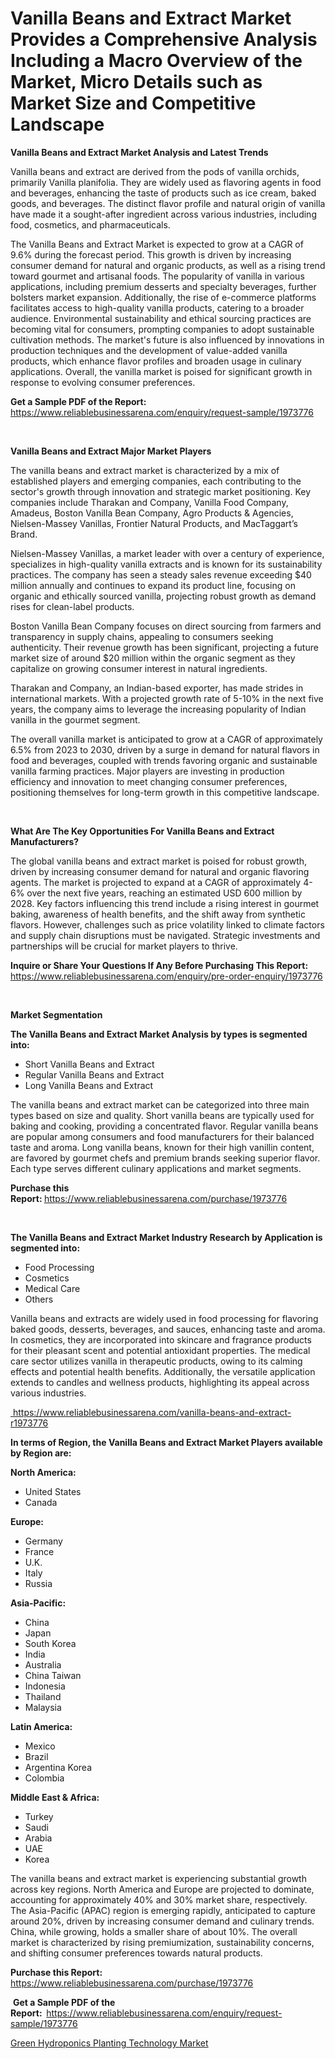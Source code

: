 <p><h1>Vanilla Beans and Extract Market Provides a Comprehensive Analysis Including a Macro Overview of the Market, Micro Details such as Market Size and Competitive Landscape</h1></p><p><strong>Vanilla Beans and Extract Market Analysis and Latest Trends</strong></p>
<p><p>Vanilla beans and extract are derived from the pods of vanilla orchids, primarily Vanilla planifolia. They are widely used as flavoring agents in food and beverages, enhancing the taste of products such as ice cream, baked goods, and beverages. The distinct flavor profile and natural origin of vanilla have made it a sought-after ingredient across various industries, including food, cosmetics, and pharmaceuticals.</p><p>The Vanilla Beans and Extract Market is expected to grow at a CAGR of 9.6% during the forecast period. This growth is driven by increasing consumer demand for natural and organic products, as well as a rising trend toward gourmet and artisanal foods. The popularity of vanilla in various applications, including premium desserts and specialty beverages, further bolsters market expansion. Additionally, the rise of e-commerce platforms facilitates access to high-quality vanilla products, catering to a broader audience. Environmental sustainability and ethical sourcing practices are becoming vital for consumers, prompting companies to adopt sustainable cultivation methods. The market's future is also influenced by innovations in production techniques and the development of value-added vanilla products, which enhance flavor profiles and broaden usage in culinary applications. Overall, the vanilla market is poised for significant growth in response to evolving consumer preferences.</p></p>
<p><strong>Get a Sample PDF of the Report:&nbsp;</strong> <a href="https://www.reliablebusinessarena.com/enquiry/request-sample/1973776?utm_campaign=2514&utm_medium=2&utm_source=Github&utm_content=ia&utm_term=30032025&utm_id=vanilla-beans-and-extract">https://www.reliablebusinessarena.com/enquiry/request-sample/1973776</a></p>
<p>&nbsp;</p>
<p><strong>Vanilla Beans and Extract Major Market Players</strong></p>
<p><p>The vanilla beans and extract market is characterized by a mix of established players and emerging companies, each contributing to the sector's growth through innovation and strategic market positioning. Key companies include Tharakan and Company, Vanilla Food Company, Amadeus, Boston Vanilla Bean Company, Agro Products & Agencies, Nielsen-Massey Vanillas, Frontier Natural Products, and MacTaggart’s Brand.</p><p>Nielsen-Massey Vanillas, a market leader with over a century of experience, specializes in high-quality vanilla extracts and is known for its sustainability practices. The company has seen a steady sales revenue exceeding $40 million annually and continues to expand its product line, focusing on organic and ethically sourced vanilla, projecting robust growth as demand rises for clean-label products.</p><p>Boston Vanilla Bean Company focuses on direct sourcing from farmers and transparency in supply chains, appealing to consumers seeking authenticity. Their revenue growth has been significant, projecting a future market size of around $20 million within the organic segment as they capitalize on growing consumer interest in natural ingredients.</p><p>Tharakan and Company, an Indian-based exporter, has made strides in international markets. With a projected growth rate of 5-10% in the next five years, the company aims to leverage the increasing popularity of Indian vanilla in the gourmet segment.</p><p>The overall vanilla market is anticipated to grow at a CAGR of approximately 6.5% from 2023 to 2030, driven by a surge in demand for natural flavors in food and beverages, coupled with trends favoring organic and sustainable vanilla farming practices. Major players are investing in production efficiency and innovation to meet changing consumer preferences, positioning themselves for long-term growth in this competitive landscape.</p></p>
<p>&nbsp;</p>
<p><strong>What Are The Key Opportunities For Vanilla Beans and Extract Manufacturers?</strong></p>
<p><p>The global vanilla beans and extract market is poised for robust growth, driven by increasing consumer demand for natural and organic flavoring agents. The market is projected to expand at a CAGR of approximately 4-6% over the next five years, reaching an estimated USD 600 million by 2028. Key factors influencing this trend include a rising interest in gourmet baking, awareness of health benefits, and the shift away from synthetic flavors. However, challenges such as price volatility linked to climate factors and supply chain disruptions must be navigated. Strategic investments and partnerships will be crucial for market players to thrive.</p></p>
<p><strong>Inquire or Share Your Questions If Any Before Purchasing This Report:</strong> <a href="https://www.reliablebusinessarena.com/enquiry/pre-order-enquiry/1973776?utm_campaign=2514&utm_medium=2&utm_source=Github&utm_content=ia&utm_term=30032025&utm_id=vanilla-beans-and-extract">https://www.reliablebusinessarena.com/enquiry/pre-order-enquiry/1973776</a></p>
<p>&nbsp;</p>
<p><strong>Market Segmentation</strong></p>
<p><strong>The Vanilla Beans and Extract Market Analysis by types is segmented into:</strong></p>
<p><ul><li>Short Vanilla Beans and Extract</li><li>Regular Vanilla Beans and Extract</li><li>Long Vanilla Beans and Extract</li></ul></p>
<p><p>The vanilla beans and extract market can be categorized into three main types based on size and quality. Short vanilla beans are typically used for baking and cooking, providing a concentrated flavor. Regular vanilla beans are popular among consumers and food manufacturers for their balanced taste and aroma. Long vanilla beans, known for their high vanillin content, are favored by gourmet chefs and premium brands seeking superior flavor. Each type serves different culinary applications and market segments.</p></p>
<p><strong>Purchase this Report:&nbsp;</strong><a href="https://www.reliablebusinessarena.com/purchase/1973776?utm_campaign=2514&utm_medium=2&utm_source=Github&utm_content=ia&utm_term=30032025&utm_id=vanilla-beans-and-extract">https://www.reliablebusinessarena.com/purchase/1973776</a></p>
<p>&nbsp;</p>
<p><strong>The Vanilla Beans and Extract Market Industry Research by Application is segmented into:</strong></p>
<p><ul><li>Food Processing</li><li>Cosmetics</li><li>Medical Care</li><li>Others</li></ul></p>
<p><p>Vanilla beans and extracts are widely used in food processing for flavoring baked goods, desserts, beverages, and sauces, enhancing taste and aroma. In cosmetics, they are incorporated into skincare and fragrance products for their pleasant scent and potential antioxidant properties. The medical care sector utilizes vanilla in therapeutic products, owing to its calming effects and potential health benefits. Additionally, the versatile application extends to candles and wellness products, highlighting its appeal across various industries.</p></p>
<p><a href="https://www.reliablebusinessarena.com/vanilla-beans-and-extract-r1973776?utm_campaign=2514&utm_medium=2&utm_source=Github&utm_content=ia&utm_term=30032025&utm_id=vanilla-beans-and-extract">&nbsp;https://www.reliablebusinessarena.com/vanilla-beans-and-extract-r1973776</a></p>
<p><strong>In terms of Region, the Vanilla Beans and Extract Market Players available by Region are:</strong></p>
<p>
    <p> <strong> North America: </strong>
        <ul>
            <li>United States</li>
            <li>Canada</li>
        </ul>
        </p> 
    <p> <strong> Europe: </strong>
        <ul>
            <li>Germany</li>
            <li>France</li>
            <li>U.K.</li>
            <li>Italy</li>
            <li>Russia</li>
        </ul>
        </p> 
    <p> <strong> Asia-Pacific: </strong>
        <ul>
            <li>China</li>
            <li>Japan</li>
            <li>South Korea</li>
            <li>India</li>
            <li>Australia</li>
            <li>China Taiwan</li>
            <li>Indonesia</li>
            <li>Thailand</li>
            <li>Malaysia</li>
        </ul>
        </p> 
    <p> <strong> Latin America: </strong>
        <ul>
            <li>Mexico</li>
            <li>Brazil</li>
            <li>Argentina Korea</li>
            <li>Colombia</li>
        </ul>
        </p> 
    <p> <strong> Middle East & Africa: </strong>
        <ul>
            <li>Turkey</li>
            <li>Saudi</li>
            <li>Arabia</li>
            <li>UAE</li>
            <li>Korea</li>
        </ul>
    </p>
    </p>
<p><p>The vanilla beans and extract market is experiencing substantial growth across key regions. North America and Europe are projected to dominate, accounting for approximately 40% and 30% market share, respectively. The Asia-Pacific (APAC) region is emerging rapidly, anticipated to capture around 20%, driven by increasing consumer demand and culinary trends. China, while growing, holds a smaller share of about 10%. The overall market is characterized by rising premiumization, sustainability concerns, and shifting consumer preferences towards natural products.</p></p>
<p><strong>Purchase this Report: </strong><a href="https://www.reliablebusinessarena.com/purchase/1973776?utm_campaign=2514&utm_medium=2&utm_source=Github&utm_content=ia&utm_term=30032025&utm_id=vanilla-beans-and-extract">https://www.reliablebusinessarena.com/purchase/1973776</a></p>
<p>&nbsp;<strong>Get a Sample PDF of the Report:&nbsp;&nbsp;</strong><a href="https://www.reliablebusinessarena.com/enquiry/request-sample/1973776?utm_campaign=2514&utm_medium=2&utm_source=Github&utm_content=ia&utm_term=30032025&utm_id=vanilla-beans-and-extract">https://www.reliablebusinessarena.com/enquiry/request-sample/1973776</a></p>
<p><strong></strong></p>
<p><p><a href="https://github.com/manesros8/Market-Research-Report-List-1/blob/main/green-hydroponics-planting-technology-market.md?utm_campaign=2514&utm_medium=2&utm_source=Github&utm_content=ia&utm_term=30032025&utm_id=vanilla-beans-and-extract">Green Hydroponics Planting Technology Market</a></p></p>